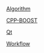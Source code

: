 [Algorithm](./0-Algorithm)

[CPP-BOOST](./1-Summer-Camp/3-CPP-Boost-Work)

[Qt](./1-Summer-Camp/4-Qt)

[Workflow](./1-Summer-Camp/5-WorkFlow)
